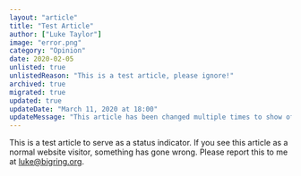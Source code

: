```yaml
---
layout: "article"
title: "Test Article"
author: ["Luke Taylor"]
image: "error.png"
category: "Opinion"
date: 2020-02-05
unlisted: true
unlistedReason: "This is a test article, please ignore!"
archived: true
migrated: true
updated: true
updateDate: "March 11, 2020 at 18:00"
updateMessage: "This article has been changed multiple times to show off certain features"
---
```

This is a test article to serve as a status indicator. If you see this article as a normal website visitor, something has gone wrong. Please report this to me at [luke@bigring.org](mailto:luke@bigring.org).
